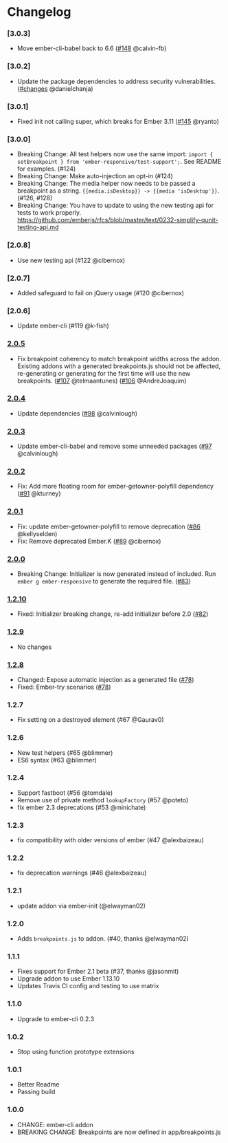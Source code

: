 # Changelog

### [3.0.3]
- Move ember-cli-babel back to 6.6 ([#148](https://github.com/freshbooks/ember-responsive/pull/148) @calvin-fb)

### [3.0.2]
- Update the package dependencies to address security vulnerabilities. ([#changes](https://github.com/freshbooks/ember-responsive/commit/d8ec195e453051d2d5910d8e0fe29fc949fc692a) @danielchanja)

### [3.0.1]
- Fixed init not calling super, which breaks for Ember 3.11 ([#145](https://github.com/freshbooks/ember-responsive/pull/145) @ryanto)

### [3.0.0]
- Breaking Change: All test helpers now use the same import: `import { setBreakpoint } from 'ember-responsive/test-support';`. See README for examples. (#124)
- Breaking Change: Make auto-injection an opt-in (#124)
- Breaking Change: The media helper now needs to be passed a breakpoint as a string. `{{media.isDesktop}} -> {{media
  'isDesktop'}}`. (#126, #128)
- Breaking Change: You have to update to using the new testing api for tests to work properly. https://github.com/emberjs/rfcs/blob/master/text/0232-simplify-qunit-testing-api.md

### [2.0.8]
- Use new testing api (#122 @cibernox)

### [2.0.7]
- Added safeguard to fail on jQuery usage (#120 @cibernox)

### [2.0.6]
- Update ember-cli (#119 @k-fish)

### [2.0.5]
- Fix breakpoint coherency to match breakpoint widths across the addon. Existing addons with a generated breakpoints.js
  should not be affected, re-generating or generating for the first time will use the new breakpoints. 
  ([#107](https://github.com/freshbooks/ember-responsive/pull/107) @telmaantunes)
  ([#106](https://github.com/freshbooks/ember-responsive/pull/106) @AndreJoaquim)

### [2.0.4]
- Update dependencies ([#98](https://github.com/freshbooks/ember-responsive/pull/98) @calvinlough)

### [2.0.3]
- Update ember-cli-babel and remove some unneeded packages ([#97](https://github.com/freshbooks/ember-responsive/pull/97) @calvinlough)

### [2.0.2]
- Fix: Add more floating room for ember-getowner-polyfill dependency ([#91](https://github.com/freshbooks/ember-responsive/pull/91) @kturney)

### [2.0.1]
- Fix: update ember-getowner-polyfill to remove deprecation ([#86](https://github.com/freshbooks/ember-responsive/pull/86) @kellyselden)
- Fix: Remove deprecated Ember.K ([#89](https://github.com/freshbooks/ember-responsive/pull/89) @cibernox)

### [2.0.0]
- Breaking Change: Initializer is now generated instead of included. Run `ember g ember-responsive` to generate the required file. ([#83](https://github.com/freshbooks/ember-responsive/pull/83))

### [1.2.10]
- Fixed: Initializer breaking change, re-add initializer before 2.0 ([#82](https://github.com/freshbooks/ember-responsive/pull/82))

### [1.2.9]
- No changes

### [1.2.8]
- Changed: Expose automatic injection as a generated file ([#78](https://github.com/freshbooks/ember-responsive/pull/78))
- Fixed: Ember-try scenarios ([#78](https://github.com/freshbooks/ember-responsive/pull/78))

### 1.2.7

- Fix setting on a destroyed element (#67 @Gaurav0)

### 1.2.6

- New test helpers (#65 @blimmer)
- ES6 syntax (#63 @blimmer)

### 1.2.4
- Support fastboot (#56 @tomdale)
- Remove use of private method `lookupFactory` (#57 @poteto)
- fix ember 2.3 deprecations (#53 @minichate)

### 1.2.3
- fix compatibility with older versions of ember (#47 @alexbaizeau)

### 1.2.2
- fix deprecation warnings (#46 @alexbaizeau)

### 1.2.1
- update addon via ember-init (@elwayman02)

### 1.2.0
- Adds `breakpoints.js` to addon. (#40, thanks @elwayman02)

### 1.1.1
- Fixes support for Ember 2.1 beta (#37, thanks @jasonmit)
- Upgrade addon to use Ember 1.13.10
- Updates Travis CI config and testing to use matrix

### 1.1.0
- Upgrade to ember-cli 0.2.3

### 1.0.2
- Stop using function prototype extensions

### 1.0.1
- Better Readme
- Passing build
### 1.0.0

- CHANGE: ember-cli addon
- BREAKING CHANGE: Breakpoints are now defined in app/breakpoints.js

[1.2.8]: https://github.com/freshbooks/ember-responsive/compare/v1.2.7...v1.2.8
[1.2.9]: https://github.com/freshbooks/ember-responsive/compare/v1.2.8...v1.2.9
[1.2.10]: https://github.com/freshbooks/ember-responsive/compare/v1.2.9...v1.2.10
[2.0.0]: https://github.com/freshbooks/ember-responsive/compare/v1.2.10...v2.0.0
[2.0.1]: https://github.com/freshbooks/ember-responsive/compare/v2.0.0...v2.0.1
[2.0.2]: https://github.com/freshbooks/ember-responsive/compare/v2.0.1...v2.0.2
[2.0.3]: https://github.com/freshbooks/ember-responsive/compare/v2.0.2...v2.0.3
[2.0.4]: https://github.com/freshbooks/ember-responsive/compare/v2.0.3...v2.0.4
[2.0.5]: https://github.com/freshbooks/ember-responsive/compare/v2.0.4...v2.0.5
